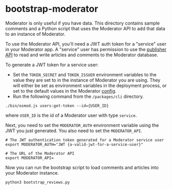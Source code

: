 # bootstrap-moderator

Moderator is only useful if you have data. This directory contains sample comments
and a Python script that uses the Moderator API to add that data to an instance
of Moderator.

To use the Moderator API, you'll need a JWT auth token for a "service" user in
your Moderator app. A "service" user has permission to use the
[publisher API](../docs/osmod_publisher_api.md) to read and write articles and
comments to the Moderator database.

To generate a JWT token for a service user:

* Set the `TOKEN_SECRET` and `TOKEN_ISSUER` environment variables to the value
they are set to in the instance of Moderator you are using. They will either be
set as environment variables in the deployment process, or set to the default values
in the Moderator [config](../packages/config/index.js).
* Run the following command from the `/packages/cli` directory.

```
./bin/osmod.js users:get-token --id={USER_ID}
```

where `USER_ID` is the id of a Moderator user with type `service`.

Next, you need to set the `MODERATOR_AUTH` environment variable using the JWT
you just generated. You also need to set the `MODERATOR_API`.

```shell
# The JWT authentication token generated for a Moderator service user
export MODERATOR_AUTH="JWT {a-valid-jwt-for-a-service-user}"

# The URL of the Moderator API
export MODERATOR_API=
```

Now you can run the bootstrap script to load comments and articles into your Moderator
instance.
```
python3 bootstrap_reviews.py
```
